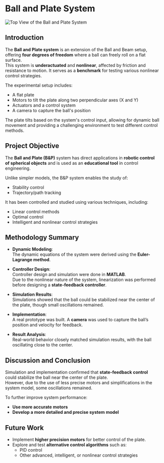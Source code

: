# Ball and Plate System

![Top View of the Ball and Plate System](TopView.gif)

## Introduction
The **Ball and Plate system** is an extension of the Ball and Beam setup, offering **four degrees of freedom** where a ball can freely roll on a flat surface.  
This system is **underactuated** and **nonlinear**, affected by friction and resistance to motion. It serves as a **benchmark** for testing various nonlinear control strategies.

The experimental setup includes:
- A flat plate
- Motors to tilt the plate along two perpendicular axes (X and Y)
- Actuators and a control system
- A camera to capture the ball's position

The plate tilts based on the system's control input, allowing for dynamic ball movement and providing a challenging environment to test different control methods.

## Project Objective
The **Ball and Plate (B&P)** system has direct applications in **robotic control of spherical objects** and is used as an **educational tool** in control engineering.

Unlike simpler models, the B&P system enables the study of:
- Stability control
- Trajectory/path tracking

It has been controlled and studied using various techniques, including:
- Linear control methods
- Optimal control
- Intelligent and nonlinear control strategies

## Methodology Summary

- **Dynamic Modeling**:  
  The dynamic equations of the system were derived using the **Euler-Lagrange method**.

- **Controller Design**:  
  Controller design and simulation were done in **MATLAB**.  
  Due to the nonlinear nature of the system, linearization was performed before designing a **state-feedback controller**.

- **Simulation Results**:  
  Simulations showed that the ball could be stabilized near the center of the plate, though small oscillations remained.

- **Implementation**:  
  A real prototype was built. A **camera** was used to capture the ball’s position and velocity for feedback.

- **Result Analysis**:  
  Real-world behavior closely matched simulation results, with the ball oscillating close to the center.

## Discussion and Conclusion
Simulation and implementation confirmed that **state-feedback control** could stabilize the ball near the center of the plate.  
However, due to the use of less precise motors and simplifications in the system model, some oscillations remained.

To further improve system performance:
- **Use more accurate motors**
- **Develop a more detailed and precise system model**

## Future Work
- Implement **higher precision motors** for better control of the plate.
- Explore and test **alternative control algorithms** such as:
  - PID control
  - Other advanced, intelligent, or nonlinear control strategies
